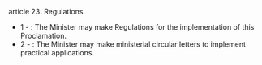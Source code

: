 article 23: Regulations

<ul>
			<li>1 - : The Minister may make Regulations for the implementation of this Proclamation.<ul>
			</ul></li>			<li>2 - : The Minister may make ministerial circular letters to implement practical applications.<ul>
			</ul></li></ul>